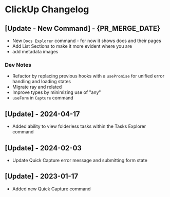 # ClickUp Changelog

## [Update - New Command] - {PR_MERGE_DATE}

- New `Docs Explorer` command - for now it shows docs and their pages
- Add List Sections to make it more evident where you are
- add metadata images

### Dev Notes
- Refactor by replacing previous hooks with a `usePromise` for unified error 
handling and loading states
- Migrate ray and related
- Improve types by minimizing use of "any"
- `useForm` in `Capture` command

## [Update] - 2024-04-17

- Added ability to view folderless tasks within the Tasks Explorer command

## [Update] - 2024-02-03

- Update Quick Capture error message and submitting form state

## [Update] - 2023-01-17

- Added new Quick Capture command
